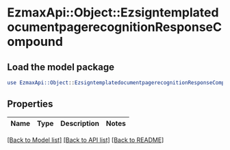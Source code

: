 # EzmaxApi::Object::EzsigntemplatedocumentpagerecognitionResponseCompound

## Load the model package
```perl
use EzmaxApi::Object::EzsigntemplatedocumentpagerecognitionResponseCompound;
```

## Properties
Name | Type | Description | Notes
------------ | ------------- | ------------- | -------------

[[Back to Model list]](../README.md#documentation-for-models) [[Back to API list]](../README.md#documentation-for-api-endpoints) [[Back to README]](../README.md)


